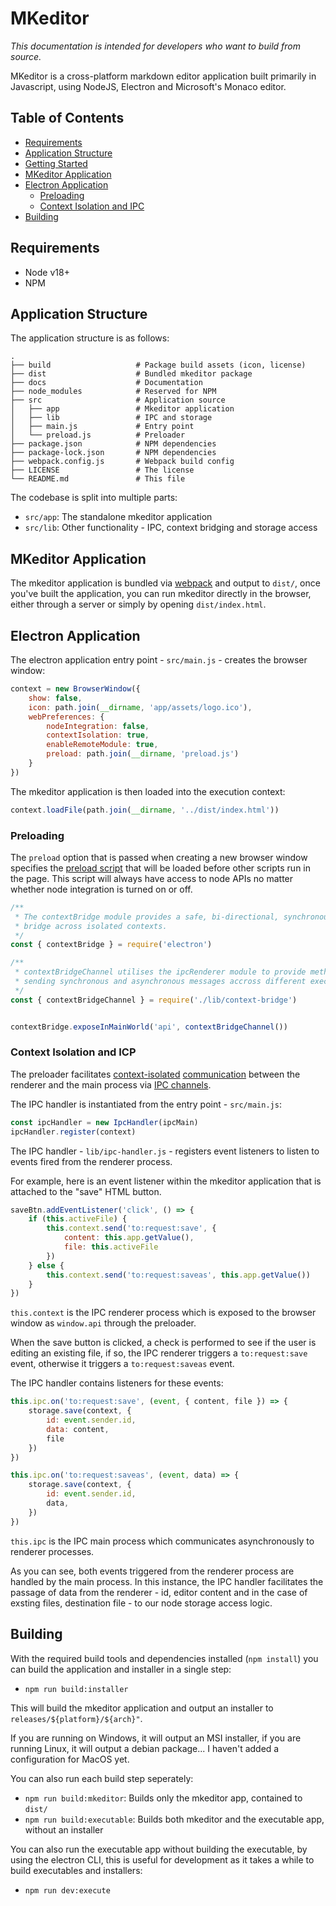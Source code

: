 # MKeditor

_This documentation is intended for developers who want to build from source._

MKeditor is a cross-platform markdown editor application built primarily in Javascript, using NodeJS, Electron and Microsoft's Monaco editor.

## Table of Contents

* [Requirements](#requirements)
* [Application Structure](#application-structure)
* [Getting Started](#getting-started)
* [MKeditor Application](#mkeditor-application)
* [Electron Application](#electron-application)
  * [Preloading](#preloading)
  * [Context Isolation and IPC](#context-isolation-and-icp)
* [Building](#building)

## Requirements

- Node v18+
- NPM

## Application Structure

The application structure is as follows:

```
.
├── build                   # Package build assets (icon, license)
├── dist                    # Bundled mkeditor package
├── docs                    # Documentation
├── node_modules            # Reserved for NPM
├── src                     # Application source
│   ├── app                 # Mkeditor application
│   ├── lib                 # IPC and storage
│   ├── main.js             # Entry point
│   └── preload.js          # Preloader
├── package.json            # NPM dependencies
├── package-lock.json       # NPM dependencies
├── webpack.config.js       # Webpack build config
├── LICENSE                 # The license
└── README.md               # This file
```

The codebase is split into multiple parts:

- `src/app`: The standalone mkeditor application
- `src/lib`: Other functionality - IPC, context bridging and storage access

## MKeditor Application

The mkeditor application is bundled via [webpack](https://webpack.js.org/) and output to `dist/`, once you've built the application, you can run mkeditor directly in the browser, either through a server or simply by opening `dist/index.html`.


## Electron Application

The electron application entry point - `src/main.js` - creates the browser window:

```javascript
context = new BrowserWindow({
    show: false,
    icon: path.join(__dirname, 'app/assets/logo.ico'),
    webPreferences: {
        nodeIntegration: false, 
        contextIsolation: true,
        enableRemoteModule: true,
        preload: path.join(__dirname, 'preload.js')
    }
})
```

The mkeditor application is then loaded into the execution context:

```javascript
context.loadFile(path.join(__dirname, '../dist/index.html'))
```

### Preloading

The `preload` option that is passed when creating a new browser window specifies the [preload script](https://www.electronjs.org/docs/latest/tutorial/process-model#preload-scripts) that will be loaded before other scripts run in the page. This script will always have access to node APIs no matter whether node integration is turned on or off.

```javascript
/**
 * The contextBridge module provides a safe, bi-directional, synchronous
 * bridge across isolated contexts.
 */
const { contextBridge } = require('electron')

/**
 * contextBridgeChannel utilises the ipcRenderer module to provide methods for
 * sending synchronous and asynchronous messages accross different execution contexts
 */
const { contextBridgeChannel } = require('./lib/context-bridge')


contextBridge.exposeInMainWorld('api', contextBridgeChannel())
```

### Context Isolation and ICP

The preloader facilitates [context-isolated](https://www.electronjs.org/docs/latest/tutorial/context-isolation) [communication](https://www.electronjs.org/docs/latest/tutorial/ipc) between the renderer and the main process via [IPC channels](https://www.electronjs.org/docs/latest/tutorial/ipc#ipc-channels).

The IPC handler is instantiated from the entry point - `src/main.js`:

```javascript
const ipcHandler = new IpcHandler(ipcMain)
ipcHandler.register(context)
```

The IPC handler  - `lib/ipc-handler.js` - registers event listeners to listen to events fired from the renderer process.

For example, here is an event listener within the mkeditor application that is attached to the "save" HTML button.

```javascript
saveBtn.addEventListener('click', () => {
    if (this.activeFile) {
        this.context.send('to:request:save', {
            content: this.app.getValue(),
            file: this.activeFile
        })
    } else {
        this.context.send('to:request:saveas', this.app.getValue())
    }
})
```

`this.context` is the IPC renderer process which is exposed to the browser window as `window.api` through the preloader.

When the save button is clicked, a check is performed to see if the user is editing an existing file, if so, the IPC renderer triggers a `to:request:save` event, otherwise it triggers a `to:request:saveas` event.

The IPC handler contains listeners for these events:

```javascript
this.ipc.on('to:request:save', (event, { content, file }) => {
    storage.save(context, {
        id: event.sender.id,
        data: content,
        file
    })
})

this.ipc.on('to:request:saveas', (event, data) => {
    storage.save(context, {
        id: event.sender.id,
        data,
    })
})
```

`this.ipc` is the IPC main process which communicates asynchronously to renderer processes.

As you can see, both events triggered from the renderer process are handled by the main process. In this instance, the IPC handler facilitates the passage of data from the renderer - id, editor content and in the case of exsting files, destination file - to our node storage access logic.

## Building

With the required build tools and dependencies installed (`npm install`) you can build the application and installer in a single step:

- `npm run build:installer`

This will build the mkeditor application and output an installer to `releases/${platform}/${arch}"`.

If you are running on Windows, it will output an MSI installer, if you are running Linux, it will output a debian package... I haven't added a configuration for MacOS yet.

You can also run each build step seperately:

- `npm run build:mkeditor`: Builds only the mkeditor app, contained to `dist/`
- `npm run build:executable`: Builds both mkeditor and the executable app, without an installer

You can also run the executable app without building the executable, by using the electron CLI, this is useful for development as it takes a while to build executables and installers:

- `npm run dev:execute`
